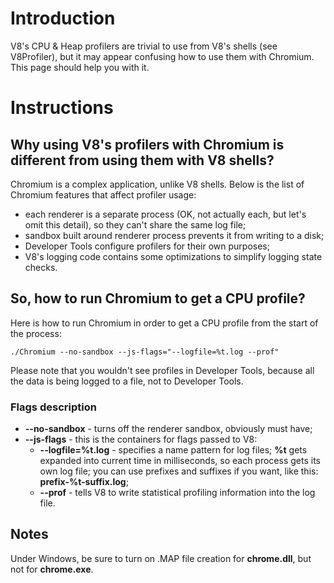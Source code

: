 # Introduction #

V8's CPU & Heap profilers are trivial to use from V8's shells (see V8Profiler), but it may appear confusing how to use them with Chromium. This page should help you with it.

# Instructions #

## Why using V8's profilers with Chromium is different from using them with V8 shells? ##

Chromium is a complex application, unlike V8 shells. Below is the list of Chromium features that affect profiler usage:

  * each renderer is a separate process (OK, not actually each, but let's omit this detail), so they can't share the same log file;
  * sandbox built around renderer process prevents it from writing to a disk;
  * Developer Tools configure profilers for their own purposes;
  * V8's logging code contains some optimizations to simplify logging state checks.

## So, how to run Chromium to get a CPU profile? ##

Here is how to run Chromium in order to get a CPU profile from the start of the process:
```
./Chromium --no-sandbox --js-flags="--logfile=%t.log --prof"
```

Please note that you wouldn't see profiles in Developer Tools, because all the data is being logged to a file, not to Developer Tools.

### Flags description ###

  * **--no-sandbox** - turns off the renderer sandbox, obviously must have;
  * **--js-flags** - this is the containers for flags passed to V8:
    * **--logfile=%t.log** - specifies a name pattern for log files; **%t** gets expanded into current time in milliseconds, so each process gets its own log file; you can use prefixes and suffixes if you want, like this: **prefix-%t-suffix.log**;
    * **--prof** - tells V8 to write statistical profiling information into the log file.

## Notes ##

Under Windows, be sure to turn on .MAP file creation for **chrome.dll**, but not for **chrome.exe**.
